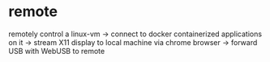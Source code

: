 # remote
remotely control a linux-vm -> connect to docker containerized applications on it -> stream X11 display to local machine via chrome browser -> forward USB with WebUSB to remote
